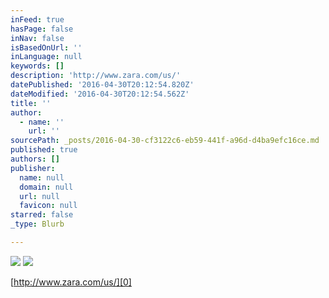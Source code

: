```yaml
---
inFeed: true
hasPage: false
inNav: false
isBasedOnUrl: ''
inLanguage: null
keywords: []
description: 'http://www.zara.com/us/'
datePublished: '2016-04-30T20:12:54.820Z'
dateModified: '2016-04-30T20:12:54.562Z'
title: ''
author:
  - name: ''
    url: ''
sourcePath: _posts/2016-04-30-cf3122c6-eb59-441f-a96d-d4ba9efc16ce.md
published: true
authors: []
publisher:
  name: null
  domain: null
  url: null
  favicon: null
starred: false
_type: Blurb

---
```

![](https://the-grid-user-content.s3-us-west-2.amazonaws.com/3c9f4124-4e12-40e2-acb1-7180bd6675c6.jpg)
![](https://the-grid-user-content.s3-us-west-2.amazonaws.com/94c2e92f-c5ef-4f62-b2ef-5c7c6fda3560.jpg)

[http://www.zara.com/us/][0]

[0]: http://www.zara.com/us/